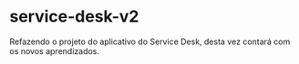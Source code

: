 ﻿# service-desk-v2

Refazendo o projeto do aplicativo do Service Desk, desta vez contará com os novos aprendizados.
